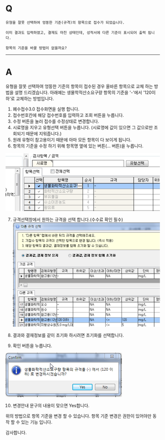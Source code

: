 # Q

```
유형을 잘못 선택하여 엉뚱한 기준(규격)의 항목으로 접수가 되었습니다.

이미 결과도 입력하였고, 결재도 마친 상태인데, 성적서에 다른 기준이 표시되어 출력 됩니다.

항목의 기준을 바꿀 방법이 없을까요?
```

****
# A
유형을 잘못 선택하여 엉뚱한 기준의 항목이 접수된 경우
올바른 항목으로 교체 하는 방법을 설명 드리겠습니다.
아래예는 생물학적산소요구량 항목의 기준을 '-'에서 '120이하'로
교체하는 방법입니다.

1. 폐수접수3.0 접수화면을 실행 합니다.
2. 접수번호칸에 해당 접수번호를 입력하고 조회 버튼을 누릅니다.
3. 수정 버튼을 눌러 접수를 수정상태로 변경합니다.
4. 시료명을 지우고 유형선택 버튼을 누릅니다.
(시료명에 값이 있으면 그 값으로만 조회되기 때문에 지워줍니다.)
5. 원래 유형이 참고용이기 때문에 아마 모든 항목이 다 보이게 됩니다.
6. 항목의 기준을 수정 하기 위해 항목명 옆에 있는 버튼(... 버튼)을 누릅니다.

![](/assets/faq/003접수시료관리/01항목선택.png)   

7. 규격선택창에서 원하는 규격을 선택 합니다.(수수료 확인 필수)
![](/assets/faq/003접수시료관리/02규격선택.png)   


8. 결과와 결재정보를 같이 초기화 하시려면 초기화를 선택합니다.
9. 확인 버튼을 누릅니다.

![](/assets/faq/003접수시료관리/03확인.png)   

10. 변경안내 문구의 내용이 맞으면 Yes합니다.

위의 방법으로 항목 기준을 변경 할 수 있습니다.
항목 기준 변경은 권한이 있어야만 동작 할 수 있는 기능 입니다.

감사합니다.